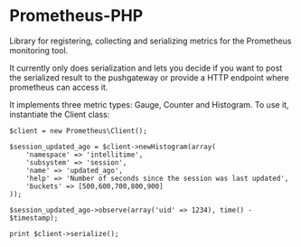 Prometheus-PHP
==============

Library for registering, collecting and serializing metrics for the Prometheus monitoring tool.

It currently only does serialization and lets you decide if you want to post the serialized result to the
pushgateway or provide a HTTP endpoint where prometheus can access it.

It implements three metric types: Gauge, Counter and Histogram. To use it, instantiate the Client class:

```
$client = new Prometheus\Client();

$session_updated_ago = $client->newHistogram(array(
    'namespace' => 'intellitime',
    'subsystem' => 'session',
    'name' => 'updated_ago',
    'help' => 'Number of seconds since the session was last updated',
    'buckets' => [500,600,700,800,900]
));

$session_updated_ago->observe(array('uid' => 1234), time() - $timestamp);

print $client->serialize();
```
